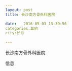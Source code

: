 ```yaml
--- 
layout: post 
title: 长沙南方骨外科医院

date:   2016-05-03 13:39:56 
categories:其他  
city:长沙
  
--- 
```

   
长沙南方骨外科医院

信息

